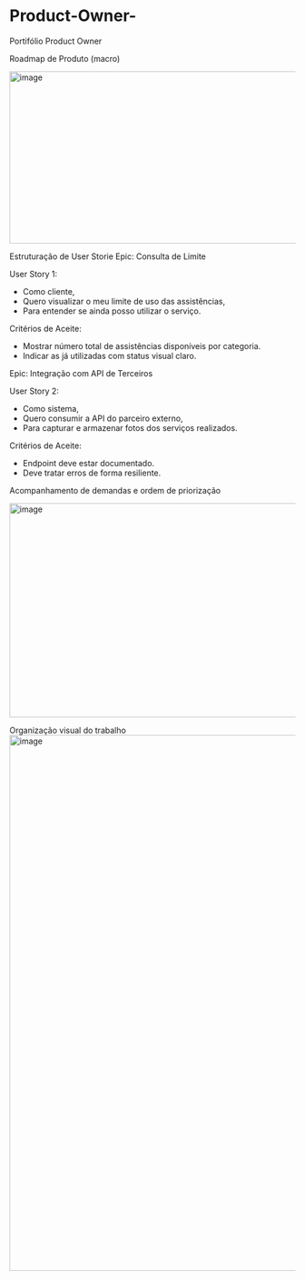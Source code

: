 # Product-Owner-
Portifólio Product Owner

Roadmap de Produto (macro)

<img width="595" height="303" alt="image" src="https://github.com/user-attachments/assets/d87130cd-11e5-4e87-bf57-a3f61c0b6936" />


Estruturação de User Storie 
 Epic: Consulta de Limite

User Story 1:
- Como cliente,
- Quero visualizar o meu limite de uso das assistências,
- Para entender se ainda posso utilizar o serviço.

Critérios de Aceite:
- Mostrar número total de assistências disponíveis por categoria.
- Indicar as já utilizadas com status visual claro.


 Epic: Integração com API de Terceiros

User Story 2:
- Como sistema,
- Quero consumir a API do parceiro externo,
- Para capturar e armazenar fotos dos serviços realizados.

Critérios de Aceite:
- Endpoint deve estar documentado.
- Deve tratar erros de forma resiliente.

Acompanhamento de demandas e ordem de priorização

<img width="1836" height="377" alt="image" src="https://github.com/user-attachments/assets/43440138-d16c-475b-8722-8ab6c3cf5a53" />

Organização visual do trabalho 
<img width="1910" height="943" alt="image" src="https://github.com/user-attachments/assets/e7ed280e-536d-409b-a42c-e22003a1b2d7" />


